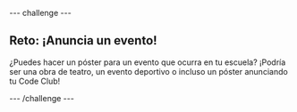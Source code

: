 \--- challenge \---

## Reto: ¡Anuncia un evento!

¿Puedes hacer un póster para un evento que ocurra en tu escuela? ¡Podría ser una obra de teatro, un evento deportivo o incluso un póster anunciando tu Code Club!

\--- /challenge \---
